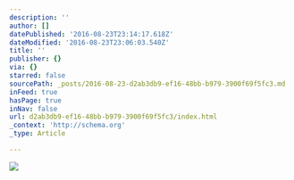 ```yaml
---
description: ''
author: []
datePublished: '2016-08-23T23:14:17.618Z'
dateModified: '2016-08-23T23:06:03.540Z'
title: ''
publisher: {}
via: {}
starred: false
sourcePath: _posts/2016-08-23-d2ab3db9-ef16-48bb-b979-3900f69f5fc3.md
inFeed: true
hasPage: true
inNav: false
url: d2ab3db9-ef16-48bb-b979-3900f69f5fc3/index.html
_context: 'http://schema.org'
_type: Article

---
```

![](https://the-grid-user-content.s3-us-west-2.amazonaws.com/c9655d53-d820-493c-adbd-cd5477057c63.jpg)
